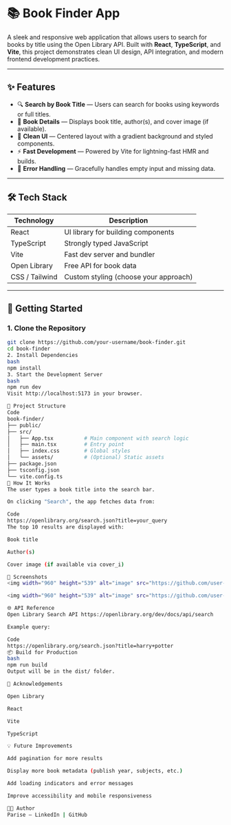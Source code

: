 # 📚 Book Finder App

A sleek and responsive web application that allows users to search for books by title using the Open Library API. Built with **React**, **TypeScript**, and **Vite**, this project demonstrates clean UI design, API integration, and modern frontend development practices.

---

## ✨ Features

- 🔍 **Search by Book Title** — Users can search for books using keywords or full titles.
- 📖 **Book Details** — Displays book title, author(s), and cover image (if available).
- 🎨 **Clean UI** — Centered layout with a gradient background and styled components.
- ⚡ **Fast Development** — Powered by Vite for lightning-fast HMR and builds.
- 🧠 **Error Handling** — Gracefully handles empty input and missing data.

---

## 🛠️ Tech Stack

| Technology     | Description                            |
|----------------|----------------------------------------|
| React          | UI library for building components     |
| TypeScript     | Strongly typed JavaScript              |
| Vite           | Fast dev server and bundler            |
| Open Library   | Free API for book data                 |
| CSS / Tailwind | Custom styling (choose your approach)  |

---

## 🚀 Getting Started

### 1. Clone the Repository

```bash
git clone https://github.com/your-username/book-finder.git
cd book-finder
2. Install Dependencies
bash
npm install
3. Start the Development Server
bash
npm run dev
Visit http://localhost:5173 in your browser.

🧩 Project Structure
Code
book-finder/
├── public/
├── src/
│   ├── App.tsx          # Main component with search logic
│   ├── main.tsx         # Entry point
│   ├── index.css        # Global styles
│   └── assets/          # (Optional) Static assets
├── package.json
├── tsconfig.json
└── vite.config.ts
🧠 How It Works
The user types a book title into the search bar.

On clicking "Search", the app fetches data from:

Code
https://openlibrary.org/search.json?title=your_query
The top 10 results are displayed with:

Book title

Author(s)

Cover image (if available via cover_i)

📸 Screenshots
<img width="960" height="539" alt="image" src="https://github.com/user-attachments/assets/ca2c7ac4-343e-4b2e-b01d-a900d1591ce5" />

<img width="960" height="539" alt="image" src="https://github.com/user-attachments/assets/327ef6a1-e93f-474d-b76b-69e2d19355ff" />

🌐 API Reference
Open Library Search API https://openlibrary.org/dev/docs/api/search

Example query:

Code
https://openlibrary.org/search.json?title=harry+potter
📦 Build for Production
bash
npm run build
Output will be in the dist/ folder.

🙌 Acknowledgements

Open Library

React

Vite

TypeScript

💡 Future Improvements

Add pagination for more results

Display more book metadata (publish year, subjects, etc.)

Add loading indicators and error messages

Improve accessibility and mobile responsiveness

👨‍💻 Author
Parise — LinkedIn | GitHub
